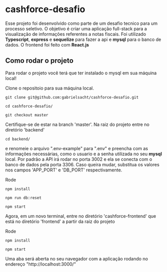 # cashforce-desafio
  Esse projeto foi desenvolvido como parte de um desafio tecnico para um processo seletivo. O objetivo é criar uma aplicação full-stack 
  para a visualização de informações referentes a notas fiscais.
  Foi utilizado **Typescript**, **express** e **sequelize** para fazer a api e **mysql** para o banco de dados. O frontend foi feito com **React.js**

## Como rodar o projeto
Para rodar o projeto você terá que ter instalado o mysql em sua máquina local!

Clone o repositoio para sua máquina local.

`git clone git@github.com:gabrielsacht/cashforce-desafio.git`

`cd cashforce-desafio/`

`git checkout master`

Certifique-se de estar na branch 'master'. Na raiz do projeto entre no diretório 'backend'

`cd backend/`

e renomeie o arquivo ".env-example" para ".env" e preencha com as informações necessárias, como o usuario e a senha utilizada no seu **mysql** local.
Por padrão a API irá rodar no porta 3002 e ela se conecta com o banco de dados pela porta 3306. Caso queira mudar, substitua os valores nos campos 'APP_PORT' e 'DB_PORT' 
respectivamente.

Rode

`npm install`

`npm run db:reset`

`npm start`

Agora, em um novo terminal, entre no diretório 'cashforce-frontend' que está no diretório 'frontend' a partir da raiz do projeto

Rode 

`npm install`

`npm start`

Uma aba será aberta no seu navegador com a aplicação rodando no endereço "http://localhost:3000/"
